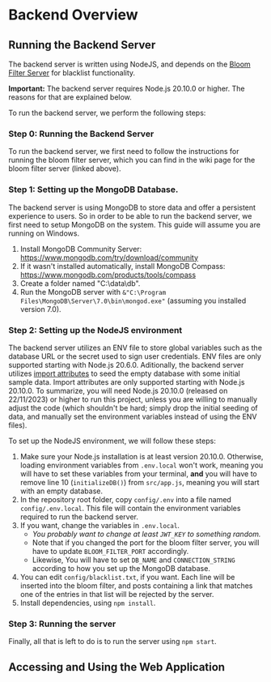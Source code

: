# Backend Overview

## Running the Backend Server
The backend server is written using NodeJS, and depends on the [Bloom Filter Server](./bloomFilter.md) for blacklist functionality.

**Important:** The backend server requires Node.js 20.10.0 or higher. The reasons for that are explained below.

To run the backend server, we perform the following steps:

### Step 0: Running the Backend Server
To run the backend server, we first need to follow the instructions for running the bloom filter server, which you can find in the wiki page for the bloom filter server (linked above).

### Step 1: Setting up the MongoDB Database.
The backend server is using MongoDB to store data and offer a persistent experience to users. So in order to be able to run the backend server, we first need to setup MongoDB on the system. This guide will assume you are running on Windows.

1. Install MongoDB Community Server: https://www.mongodb.com/try/download/community
2. If it wasn't installed automatically, install MongoDB Compass: https://www.mongodb.com/products/tools/compass
3. Create a folder named "C:\data\db".
4. Run the MongoDB server with `&"C:\Program Files\MongoDB\Server\7.0\bin\mongod.exe"` (assuming you installed version 7.0).

### Step 2: Setting up the NodeJS environment
The backend server utilizes an ENV file to store global variables such as the database URL or the secret used to sign user credentials. ENV files are only supported starting with Node.js 20.6.0. Aditionally, the backend server utilizes [import attributes](https://nodejs.org/api/esm.html#import-attributes) to seed the empty database with some initial sample data. Import attributes are only supported starting with Node.js 20.10.0. To summarize, you will need Node.js 20.10.0 (released on 22/11/2023) or higher to run this project, unless you are willing to manually adjust the code (which shouldn't be hard; simply drop the initial seeding of data, and manually set the environment variables instead of using the ENV files).

To set up the NodeJS environment, we will follow these steps:
1. Make sure your Node.js installation is at least version 20.10.0. Otherwise, loading environment variables from `.env.local` won't work, meaning you will have to set these variables from your terminal, **and** you will have to remove line 10 (`initializeDB()`) from `src/app.js`, meaning you will start with an empty database.
2. In the repository root folder, copy `config/.env` into a file named `config/.env.local`. This file will contain the environment variables required to run the backend server.
3. If you want, change the variables in `.env.local`.
	* *You probably want to change at least `JWT_KEY` to something random.*
	* Note that if you changed the port for the bloom filter server, you will have to update `BLOOM_FILTER_PORT` accordingly.
	* Likewise, You will have to set `DB_NAME` and `CONNECTION_STRING` according to how you set up the MongoDB database.
4. You can edit `config/blacklist.txt`, if you want. Each line will be inserted into the bloom filter, and posts containing a link that matches one of the entries in that list will be rejected by the server.
5. Install dependencies, using `npm install`.

### Step 3: Running the server
Finally, all that is left to do is to run the server using `npm start`.

## Accessing and Using the Web Application
